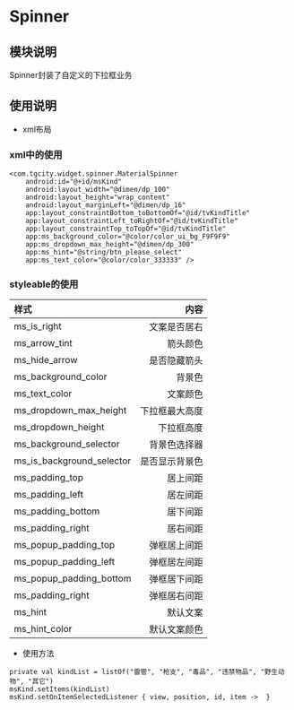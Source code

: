 # Spinner

## 模块说明
Spinner封装了自定义的下拉框业务

## 使用说明
* xml布局  
### xml中的使用
```
<com.tgcity.widget.spinner.MaterialSpinner
    android:id="@+id/msKind"
    android:layout_width="@dimen/dp_100"
    android:layout_height="wrap_content"
    android:layout_marginLeft="@dimen/dp_16"
    app:layout_constraintBottom_toBottomOf="@id/tvKindTitle"
    app:layout_constraintLeft_toRightOf="@id/tvKindTitle"
    app:layout_constraintTop_toTopOf="@id/tvKindTitle"
    app:ms_background_color="@color/color_ui_bg_F9F9F9"
    app:ms_dropdown_max_height="@dimen/dp_300"
    app:ms_hint="@string/btn_please_select"
    app:ms_text_color="@color/color_333333" />
```
### styleable的使用
|  样式   | 内容  |   
| :-----| ----: |  
| ms_is_right  | 文案是否居右 |   
| ms_arrow_tint  | 箭头颜色 |   
| ms_hide_arrow  | 是否隐藏箭头 |   
| ms_background_color  | 背景色 |   
| ms_text_color  | 文案颜色 |   
| ms_dropdown_max_height  | 下拉框最大高度 |   
| ms_dropdown_height  | 下拉框高度 |   
| ms_background_selector  | 背景色选择器 |   
| ms_is_background_selector  | 是否显示背景色 |   
| ms_padding_top  | 居上间距 |   
| ms_padding_left  | 居左间距 |   
| ms_padding_bottom  | 居下间距 |   
| ms_padding_right  | 居右间距 |   
| ms_popup_padding_top  | 弹框居上间距 |   
| ms_popup_padding_left  | 弹框居左间距 |   
| ms_popup_padding_bottom  | 弹框居下间距 |   
| ms_padding_right  | 弹框居右间距 |   
| ms_hint  | 默认文案 |   
| ms_hint_color  | 默认文案颜色 |   

* 使用方法  
```  
private val kindList = listOf("雷管", "枪支", "毒品", "违禁物品", "野生动物", "其它")
msKind.setItems(kindList)  
msKind.setOnItemSelectedListener { view, position, id, item ->  }
```
